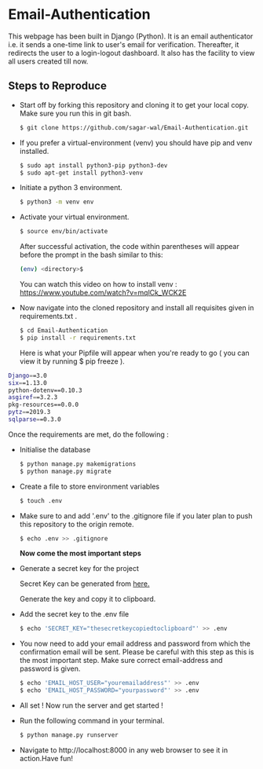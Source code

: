 # Email-Authentication

This webpage has been built in Django (Python).
It is an email authenticator i.e. it sends a one-time link to user's email for verification. Thereafter, it redirects the user to a login-logout dashboard. It also has the facility to view all users created till now.  


 ## Steps to Reproduce
* Start off by forking this repository and cloning it to get your local copy. Make sure you run this in git bash.

  ```bash
  $ git clone https://github.com/sagar-wal/Email-Authentication.git
  ```
* If you prefer a virtual-environment (venv) you should have pip and venv installed.

  ```bash
  $ sudo apt install python3-pip python3-dev
  $ sudo apt-get install python3-venv
  ```
 
* Initiate a python 3 environment.
  
  ```bash
  $ python3 -m venv env 
  ```
* Activate your virtual environment.
  
  ```bash
  $ source env/bin/activate
  ```
  
  After successful activation, the code within parentheses will appear before the prompt in the bash similar to this:
  ```bash
  (env) <directory>$ 
  ``` 
  You can watch this video on how to install venv : <a href="https://www.youtube.com/watch?v=mqlCk_WCK2E">https://www.youtube.com/watch?v=mqlCk_WCK2E</a>
  
* Now navigate into the cloned repository and install all requisites given in requirements.txt .

  ```bash
  $ cd Email-Authentication
  $ pip install -r requirements.txt
  ```

  Here is what your Pipfile will appear when you're ready to go ( you can view it by running $ pip freeze ). 

```bash
Django==3.0
six==1.13.0
python-dotenv==0.10.3
asgiref==3.2.3
pkg-resources==0.0.0
pytz==2019.3
sqlparse==0.3.0
```

  Once the requirements are met, do the following :
  
 * Initialise the database
   
   ```bash
   $ python manage.py makemigrations
   $ python manage.py migrate
   ```
 * Create a file to store environment variables 
 
   ```bash
   $ touch .env 
   ```
 * Make sure to and add '.env' to the .gitignore file if you later plan to push this repository to the origin remote.
 
   ```bash
   $ echo .env >> .gitignore
   ```
   **Now come the most important steps**
   
 * Generate a secret key for the project
   
   Secret Key can be generated from <a href="https://miniwebtool.com/django-secret-key-generator/">here.</a>
   
   Generate the key and copy it to clipboard.
   
 * Add the secret key to the .env file

   ```bash
   $ echo 'SECRET_KEY="thesecretkeycopiedtoclipboard"' >> .env 
   ```
 * You now need to add your email address and password from which the confirmation email will be sent. Please be careful with this step as this is the most important step. Make sure correct email-address and password is given. 
 
   ```bash
   $ echo 'EMAIL_HOST_USER="youremailaddress"' >> .env
   $ echo 'EMAIL_HOST_PASSWORD="yourpassword"' >> .env
   ```
 
 * All set ! Now run the server and get started !
   
* Run the following command in your terminal.

  ```bash
  $ python manage.py runserver
  ```
  
* Navigate to http://localhost:8000 in any web browser to see it in action.Have fun!
